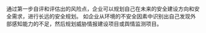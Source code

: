 通过第一步自评和评估出的风险点，企业可以规划自己在未来的安全建设方向和安全需求，进行长远的安全规划。
如企业从环境的不安全因素中识别出自己发现外部感知能力的不足，然后规划威胁情报建设项目或舆情监测项目。
